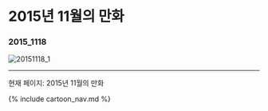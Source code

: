 # 2015년 11월의 만화

### 2015_1118
![20151118_1](/20151118_1.jpg)

* * *

현재 페이지: 2015년 11월의 만화

{% include cartoon_nav.md %}
